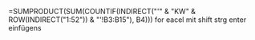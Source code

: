 =SUMPRODUCT(SUM(COUNTIF(INDIRECT("'" & "KW" & ROW(INDIRECT("1:52")) & "'!B3:B15"), B4)))
for eacel mit shift strg enter einfügens
